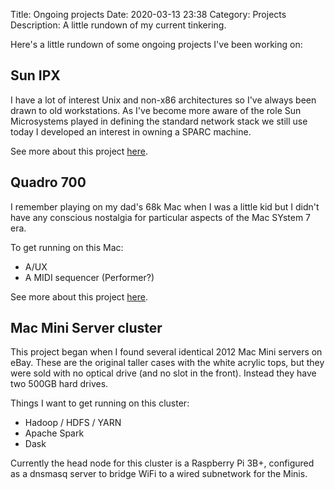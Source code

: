 Title: Ongoing projects
Date: 2020-03-13 23:38
Category: Projects
Description: A little rundown of my current tinkering.

Here's a little rundown of some ongoing projects I've been working on:

## Sun IPX

I have a lot of interest Unix and non-x86 architectures so I've always been drawn to old workstations. As I've become more aware of the role Sun Microsystems played in defining the standard network stack we still use today I developed an interest in owning a SPARC machine.

See more about this project [here]({tag}/sunipx).

## Quadro 700

I remember playing on my dad's 68k Mac when I was a little kid but I didn't have any conscious nostalgia for particular aspects of the Mac SYstem 7 era.

To get running on this Mac:

- A/UX
- A MIDI sequencer (Performer?)

See more about this project [here]({tag}quadro700).

## Mac Mini Server cluster

This project began when I found several identical 2012 Mac Mini servers on eBay. These are the original taller cases with the white acrylic tops, but they were sold with no optical drive (and no slot in the front). Instead they have two 500GB hard drives.

Things I want to get running on this cluster:

- Hadoop / HDFS / YARN
- Apache Spark
- Dask

Currently the head node for this cluster is a Raspberry Pi 3B+, configured as a dnsmasq server to bridge WiFi to a wired subnetwork for the Minis.